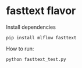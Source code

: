 # fasttext flavor

Install dependencies

```
pip install mlflow fasttext
```

How to run:

```
python fasttext_test.py
```
